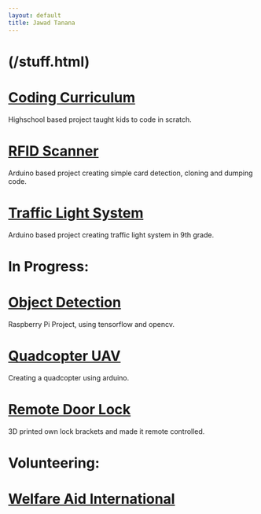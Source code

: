 ```yaml
---
layout: default
title: Jawad Tanana
---
```


# (/stuff.html)

# [Coding Curriculum](/projects/coding_curriculum.html)

Highschool based project taught kids to code in scratch.

# [RFID Scanner](/projects/rfid_scanner.html)

Arduino based project creating simple card detection, cloning and dumping code.

# [Traffic Light System](/projects/traffic_light_system.html)

Arduino based project creating traffic light system in 9th grade.

# In Progress:

# [Object Detection](/projects/object_detection.html)

Raspberry Pi Project, using tensorflow and opencv.

# [Quadcopter UAV](/projects/quadcopter.html)

Creating a quadcopter using arduino.

# [Remote Door Lock](/projects/remote_door_lock.html)

3D printed own lock brackets and made it remote controlled.

# Volunteering:

# [Welfare Aid International](/projects/volunteer.html)

